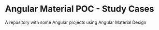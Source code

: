 # Angular Material POC - Study Cases

A repository with some Angular projects using Angular Material Design

